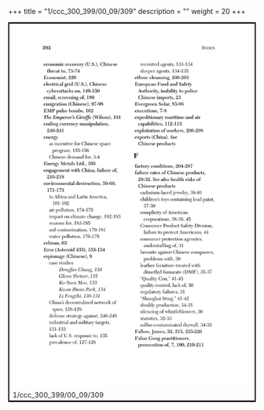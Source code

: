 +++
title = "1/ccc_300_399/00_09/309"
description = ""
weight = 20
+++

<table style="border:2px solid black;max-width:800px;max-height:800px;" 
><tr><td><img class="center-fit-jpg"
src="/jpg_/out_jpg_dbc_309.jpg"  >1/ccc_300_399/00_09/309</img></td></tr></table>